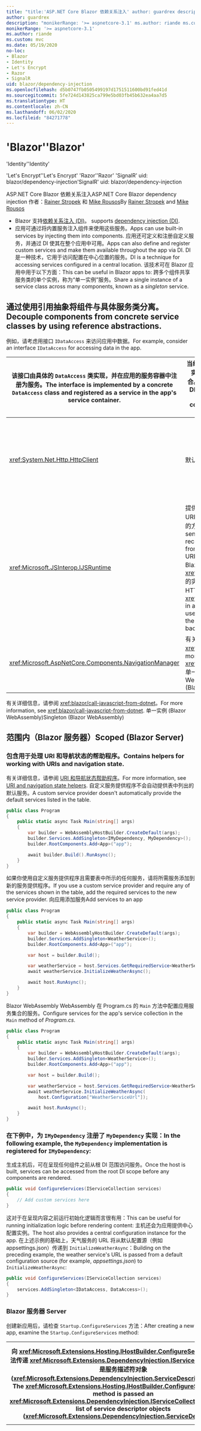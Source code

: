 ```yaml
---
title: "title:'ASP.NET Core Blazor 依赖关系注入' author: guardrex description:“了解 Blazor 应用如何将服务注入组件。”"
author: guardrex
description: "monikerRange: '>= aspnetcore-3.1' ms.author: riande ms.custom: mvc ms.date:2020 年 5 月 19 日 no-loc:"
monikerRange: '>= aspnetcore-3.1'
ms.author: riande
ms.custom: mvc
ms.date: 05/19/2020
no-loc:
- Blazor
- Identity
- Let's Encrypt
- Razor
- SignalR
uid: blazor/dependency-injection
ms.openlocfilehash: d5b0747fb0505499197d1751511600bd91fed41d
ms.sourcegitcommit: 5fe724d143825ca799e5bd03fb45b632ea4aa7d5
ms.translationtype: HT
ms.contentlocale: zh-CN
ms.lasthandoff: 06/02/2020
ms.locfileid: "84271778"
---
```

# <a name="aspnet-core-blazor-dependency-injection"></a><span data-ttu-id="f45db-103">'Blazor'</span><span class="sxs-lookup"><span data-stu-id="f45db-103">'Blazor'</span></span>

<span data-ttu-id="f45db-104">'Identity'</span><span class="sxs-lookup"><span data-stu-id="f45db-104">'Identity'</span></span>

<span data-ttu-id="f45db-105">'Let's Encrypt'</span><span class="sxs-lookup"><span data-stu-id="f45db-105">'Let's Encrypt'</span></span> <span data-ttu-id="f45db-106">'Razor'</span><span class="sxs-lookup"><span data-stu-id="f45db-106">'Razor'</span></span> <span data-ttu-id="f45db-107">'SignalR' uid: blazor/dependency-injection</span><span class="sxs-lookup"><span data-stu-id="f45db-107">'SignalR' uid: blazor/dependency-injection</span></span>

<span data-ttu-id="f45db-108">ASP.NET Core Blazor 依赖关系注入</span><span class="sxs-lookup"><span data-stu-id="f45db-108">ASP.NET Core Blazor dependency injection</span></span> <span data-ttu-id="f45db-109">作者：[Rainer Stropek](https://www.timecockpit.com) 和 [Mike Rousos](https://github.com/mjrousos)</span><span class="sxs-lookup"><span data-stu-id="f45db-109">By [Rainer Stropek](https://www.timecockpit.com) and [Mike Rousos](https://github.com/mjrousos)</span></span>

* Blazor<span data-ttu-id="f45db-110"> 支持[依赖关系注入 (DI)](xref:fundamentals/dependency-injection)。</span><span class="sxs-lookup"><span data-stu-id="f45db-110"> supports [dependency injection (DI)](xref:fundamentals/dependency-injection).</span></span>
* <span data-ttu-id="f45db-111">应用可通过将内置服务注入组件来使用这些服务。</span><span class="sxs-lookup"><span data-stu-id="f45db-111">Apps can use built-in services by injecting them into components.</span></span> <span data-ttu-id="f45db-112">应用还可定义和注册自定义服务，并通过 DI 使其在整个应用中可用。</span><span class="sxs-lookup"><span data-stu-id="f45db-112">Apps can also define and register custom services and make them available throughout the app via DI.</span></span> <span data-ttu-id="f45db-113">DI 是一种技术，它用于访问配置在中心位置的服务。</span><span class="sxs-lookup"><span data-stu-id="f45db-113">DI is a technique for accessing services configured in a central location.</span></span> <span data-ttu-id="f45db-114">该技术可在 Blazor 应用中用于以下方面：</span><span class="sxs-lookup"><span data-stu-id="f45db-114">This can be useful in Blazor apps to:</span></span> <span data-ttu-id="f45db-115">跨多个组件共享服务类的单个实例，称为“单一实例”服务。</span><span class="sxs-lookup"><span data-stu-id="f45db-115">Share a single instance of a service class across many components, known as a *singleton* service.</span></span>

## <a name="default-services"></a><span data-ttu-id="f45db-116">通过使用引用抽象将组件与具体服务类分离。</span><span class="sxs-lookup"><span data-stu-id="f45db-116">Decouple components from concrete service classes by using reference abstractions.</span></span>

<span data-ttu-id="f45db-117">例如，请考虑用接口 `IDataAccess` 来访问应用中数据。</span><span class="sxs-lookup"><span data-stu-id="f45db-117">For example, consider an interface `IDataAccess` for accessing data in the app.</span></span>

| <span data-ttu-id="f45db-118">该接口由具体的 `DataAccess` 类实现，并在应用的服务容器中注册为服务。</span><span class="sxs-lookup"><span data-stu-id="f45db-118">The interface is implemented by a concrete `DataAccess` class and registered as a service in the app's service container.</span></span> | <span data-ttu-id="f45db-119">当组件使用 DI 接收 `IDataAccess` 实现时，组件不与具体类型耦合。</span><span class="sxs-lookup"><span data-stu-id="f45db-119">When a component uses DI to receive an `IDataAccess` implementation, the component isn't coupled to the concrete type.</span></span> | <span data-ttu-id="f45db-120">可交换实现，目的可能是为了单元测试中的模拟实现。</span><span class="sxs-lookup"><span data-stu-id="f45db-120">The implementation can be swapped, perhaps for a mock implementation in unit tests.</span></span> |
| ------- | -------- | ----------- |
| <xref:System.Net.Http.HttpClient> | <span data-ttu-id="f45db-121">默认服务</span><span class="sxs-lookup"><span data-stu-id="f45db-121">Default services</span></span> | <span data-ttu-id="f45db-122">默认服务会自动添加到应用的服务集合中。</span><span class="sxs-lookup"><span data-stu-id="f45db-122">Default services are automatically added to the app's service collection.</span></span><br><br><span data-ttu-id="f45db-123">服务</span><span class="sxs-lookup"><span data-stu-id="f45db-123">Service</span></span><br><br><span data-ttu-id="f45db-124">生存期</span><span class="sxs-lookup"><span data-stu-id="f45db-124">Lifetime</span></span> <span data-ttu-id="f45db-125">描述</span><span class="sxs-lookup"><span data-stu-id="f45db-125">Description</span></span><br><br><span data-ttu-id="f45db-126">暂时</span><span class="sxs-lookup"><span data-stu-id="f45db-126">Transient</span></span> |
| <xref:Microsoft.JSInterop.IJSRuntime> | <span data-ttu-id="f45db-127">提供用于发送 HTTP 请求以及从 URI 标识的资源接收 HTTP 响应的方法。</span><span class="sxs-lookup"><span data-stu-id="f45db-127">Provides methods for sending HTTP requests and receiving HTTP responses from a resource identified by a URI.</span></span><br><span data-ttu-id="f45db-128">Blazor WebAssembly 应用中 <xref:System.Net.Http.HttpClient> 的实例使用浏览器在后台处理 HTTP 流量。</span><span class="sxs-lookup"><span data-stu-id="f45db-128">The instance of <xref:System.Net.Http.HttpClient> in a Blazor WebAssembly app uses the browser for handling the HTTP traffic in the background.</span></span> | <span data-ttu-id="f45db-129">默认情况下，Blazor 服务器应用不包含配置为服务的 <xref:System.Net.Http.HttpClient>。</span><span class="sxs-lookup"><span data-stu-id="f45db-129">Blazor Server apps don't include an <xref:System.Net.Http.HttpClient> configured as a service by default.</span></span> <span data-ttu-id="f45db-130">向 Blazor 服务器应用提供 <xref:System.Net.Http.HttpClient>。</span><span class="sxs-lookup"><span data-stu-id="f45db-130">Provide an <xref:System.Net.Http.HttpClient> to a Blazor Server app.</span></span> |
| <xref:Microsoft.AspNetCore.Components.NavigationManager> | <span data-ttu-id="f45db-131">有关详细信息，请参阅 <xref:blazor/call-web-api>。</span><span class="sxs-lookup"><span data-stu-id="f45db-131">For more information, see <xref:blazor/call-web-api>.</span></span><br><span data-ttu-id="f45db-132">单一实例 (Blazor WebAssembly)</span><span class="sxs-lookup"><span data-stu-id="f45db-132">Singleton (Blazor WebAssembly)</span></span> | <span data-ttu-id="f45db-133">范围内（Blazor 服务器）</span><span class="sxs-lookup"><span data-stu-id="f45db-133">Scoped (Blazor Server)</span></span> <span data-ttu-id="f45db-134">表示在其中调度 JavaScript 调用的 JavaScript 运行时实例。</span><span class="sxs-lookup"><span data-stu-id="f45db-134">Represents an instance of a JavaScript runtime where JavaScript calls are dispatched.</span></span> |

<span data-ttu-id="f45db-135">有关详细信息，请参阅 <xref:blazor/call-javascript-from-dotnet>。</span><span class="sxs-lookup"><span data-stu-id="f45db-135">For more information, see <xref:blazor/call-javascript-from-dotnet>.</span></span> <span data-ttu-id="f45db-136">单一实例 (Blazor WebAssembly)</span><span class="sxs-lookup"><span data-stu-id="f45db-136">Singleton (Blazor WebAssembly)</span></span>

## <a name="add-services-to-an-app"></a><span data-ttu-id="f45db-137">范围内（Blazor 服务器）</span><span class="sxs-lookup"><span data-stu-id="f45db-137">Scoped (Blazor Server)</span></span>

### <a name="blazor-webassembly"></a><span data-ttu-id="f45db-138">包含用于处理 URI 和导航状态的帮助程序。</span><span class="sxs-lookup"><span data-stu-id="f45db-138">Contains helpers for working with URIs and navigation state.</span></span>

<span data-ttu-id="f45db-139">有关详细信息，请参阅 [URI 和导航状态帮助程序](xref:blazor/routing#uri-and-navigation-state-helpers)。</span><span class="sxs-lookup"><span data-stu-id="f45db-139">For more information, see [URI and navigation state helpers](xref:blazor/routing#uri-and-navigation-state-helpers).</span></span> <span data-ttu-id="f45db-140">自定义服务提供程序不会自动提供表中列出的默认服务。</span><span class="sxs-lookup"><span data-stu-id="f45db-140">A custom service provider doesn't automatically provide the default services listed in the table.</span></span>

```csharp
public class Program
{
    public static async Task Main(string[] args)
    {
        var builder = WebAssemblyHostBuilder.CreateDefault(args);
        builder.Services.AddSingleton<IMyDependency, MyDependency>();
        builder.RootComponents.Add<App>("app");

        await builder.Build().RunAsync();
    }
}
```

<span data-ttu-id="f45db-141">如果你使用自定义服务提供程序且需要表中所示的任何服务，请将所需服务添加到新的服务提供程序。</span><span class="sxs-lookup"><span data-stu-id="f45db-141">If you use a custom service provider and require any of the services shown in the table, add the required services to the new service provider.</span></span> <span data-ttu-id="f45db-142">向应用添加服务</span><span class="sxs-lookup"><span data-stu-id="f45db-142">Add services to an app</span></span>

```csharp
public class Program
{
    public static async Task Main(string[] args)
    {
        var builder = WebAssemblyHostBuilder.CreateDefault(args);
        builder.Services.AddSingleton<WeatherService>();
        builder.RootComponents.Add<App>("app");

        var host = builder.Build();

        var weatherService = host.Services.GetRequiredService<WeatherService>();
        await weatherService.InitializeWeatherAsync();

        await host.RunAsync();
    }
}
```

Blazor<span data-ttu-id="f45db-143"> WebAssembly</span><span class="sxs-lookup"><span data-stu-id="f45db-143"> WebAssembly</span></span> <span data-ttu-id="f45db-144">在 Program.cs 的 `Main` 方法中配置应用服务集合的服务。</span><span class="sxs-lookup"><span data-stu-id="f45db-144">Configure services for the app's service collection in the `Main` method of *Program.cs*.</span></span>

```csharp
public class Program
{
    public static async Task Main(string[] args)
    {
        var builder = WebAssemblyHostBuilder.CreateDefault(args);
        builder.Services.AddSingleton<WeatherService>();
        builder.RootComponents.Add<App>("app");

        var host = builder.Build();

        var weatherService = host.Services.GetRequiredService<WeatherService>();
        await weatherService.InitializeWeatherAsync(
            host.Configuration["WeatherServiceUrl"]);

        await host.RunAsync();
    }
}
```

### <a name="blazor-server"></a><span data-ttu-id="f45db-145">在下例中，为 `IMyDependency` 注册了 `MyDependency` 实现：</span><span class="sxs-lookup"><span data-stu-id="f45db-145">In the following example, the `MyDependency` implementation is registered for `IMyDependency`:</span></span>

<span data-ttu-id="f45db-146">生成主机后，可在呈现任何组件之前从根 DI 范围访问服务。</span><span class="sxs-lookup"><span data-stu-id="f45db-146">Once the host is built, services can be accessed from the root DI scope before any components are rendered.</span></span>

```csharp
public void ConfigureServices(IServiceCollection services)
{
    // Add custom services here
}
```

<span data-ttu-id="f45db-147">这对于在呈现内容之前运行初始化逻辑而言很有用：</span><span class="sxs-lookup"><span data-stu-id="f45db-147">This can be useful for running initialization logic before rendering content:</span></span> <span data-ttu-id="f45db-148">主机还会为应用提供中心配置实例。</span><span class="sxs-lookup"><span data-stu-id="f45db-148">The host also provides a central configuration instance for the app.</span></span> <span data-ttu-id="f45db-149">在上述示例的基础上，天气服务的 URL 将从默认配置源（例如 appsettings.json）传递到 `InitializeWeatherAsync`：</span><span class="sxs-lookup"><span data-stu-id="f45db-149">Building on the preceding example, the weather service's URL is passed from a default configuration source (for example, *appsettings.json*) to `InitializeWeatherAsync`:</span></span>

```csharp
public void ConfigureServices(IServiceCollection services)
{
    services.AddSingleton<IDataAccess, DataAccess>();
}
```

### <a name="service-lifetime"></a>Blazor<span data-ttu-id="f45db-150"> 服务器</span><span class="sxs-lookup"><span data-stu-id="f45db-150"> Server</span></span>

<span data-ttu-id="f45db-151">创建新应用后，请检查 `Startup.ConfigureServices` 方法：</span><span class="sxs-lookup"><span data-stu-id="f45db-151">After creating a new app, examine the `Startup.ConfigureServices` method:</span></span>

| <span data-ttu-id="f45db-152">向 <xref:Microsoft.Extensions.Hosting.IHostBuilder.ConfigureServices%2A> 方法传递 <xref:Microsoft.Extensions.DependencyInjection.IServiceCollection>，它是服务描述符对象 (<xref:Microsoft.Extensions.DependencyInjection.ServiceDescriptor>) 的列表。</span><span class="sxs-lookup"><span data-stu-id="f45db-152">The <xref:Microsoft.Extensions.Hosting.IHostBuilder.ConfigureServices%2A> method is passed an <xref:Microsoft.Extensions.DependencyInjection.IServiceCollection>, which is a list of service descriptor objects (<xref:Microsoft.Extensions.DependencyInjection.ServiceDescriptor>).</span></span> | <span data-ttu-id="f45db-153">通过向服务集合提供服务描述符来添加服务。</span><span class="sxs-lookup"><span data-stu-id="f45db-153">Services are added by providing service descriptors to the service collection.</span></span> |
| -------- | ----------- |
| <xref:Microsoft.Extensions.DependencyInjection.ServiceDescriptor.Scoped%2A> | <span data-ttu-id="f45db-154">下面的示例演示了 `IDataAccess` 接口的概念及其具体实现 `DataAccess`：</span><span class="sxs-lookup"><span data-stu-id="f45db-154">The following example demonstrates the concept with the `IDataAccess` interface and its concrete implementation `DataAccess`:</span></span> <span data-ttu-id="f45db-155">服务生存期</span><span class="sxs-lookup"><span data-stu-id="f45db-155">Service lifetime</span></span> <span data-ttu-id="f45db-156">可使用下表中所示的生存期配置服务。</span><span class="sxs-lookup"><span data-stu-id="f45db-156">Services can be configured with the lifetimes shown in the following table.</span></span> <span data-ttu-id="f45db-157">生存期</span><span class="sxs-lookup"><span data-stu-id="f45db-157">Lifetime</span></span> <span data-ttu-id="f45db-158">描述</span><span class="sxs-lookup"><span data-stu-id="f45db-158">Description</span></span> |
| <xref:Microsoft.Extensions.DependencyInjection.ServiceDescriptor.Singleton%2A> | Blazor<span data-ttu-id="f45db-159"> WebAssembly 应用当前没有 DI 范围的概念。</span><span class="sxs-lookup"><span data-stu-id="f45db-159"> WebAssembly apps don't currently have a concept of DI scopes.</span></span> <span data-ttu-id="f45db-160">已注册 `Scoped` 的服务的行为与 `Singleton` 服务类似。</span><span class="sxs-lookup"><span data-stu-id="f45db-160">`Scoped`-registered services behave like `Singleton` services.</span></span> |
| <xref:Microsoft.Extensions.DependencyInjection.ServiceDescriptor.Transient%2A> | <span data-ttu-id="f45db-161">但是，Blazor 服务器托管模型支持 `Scoped` 生存期。</span><span class="sxs-lookup"><span data-stu-id="f45db-161">However, the Blazor Server hosting model supports the `Scoped` lifetime.</span></span> |

<span data-ttu-id="f45db-162">在 Blazor 服务器应用中，Scoped 服务注册的范围为“连接”。</span><span class="sxs-lookup"><span data-stu-id="f45db-162">In Blazor Server apps, a scoped service registration is scoped to the *connection*.</span></span> <span data-ttu-id="f45db-163">因此，即使当前意图是在浏览器中运行客户端，对于范围应限定为当前用户的服务来说，首选使用 Scoped 服务。</span><span class="sxs-lookup"><span data-stu-id="f45db-163">For this reason, using scoped services is preferred for services that should be scoped to the current user, even if the current intent is to run client-side in the browser.</span></span>

## <a name="request-a-service-in-a-component"></a><span data-ttu-id="f45db-164">DI 创建服务的单个实例。</span><span class="sxs-lookup"><span data-stu-id="f45db-164">DI creates a *single instance* of the service.</span></span>

<span data-ttu-id="f45db-165">需要 `Singleton` 服务的所有组件都会接收同一服务的实例。</span><span class="sxs-lookup"><span data-stu-id="f45db-165">All components requiring a `Singleton` service receive an instance of the same service.</span></span> <span data-ttu-id="f45db-166">每当组件从服务容器获取 `Transient` 服务的实例时，它都会接收该服务的新实例。</span><span class="sxs-lookup"><span data-stu-id="f45db-166">Whenever a component obtains an instance of a `Transient` service from the service container, it receives a *new instance* of the service.</span></span>

* <span data-ttu-id="f45db-167">DI 系统基于 ASP.NET Core 中的 DI 系统。</span><span class="sxs-lookup"><span data-stu-id="f45db-167">The DI system is based on the DI system in ASP.NET Core.</span></span>
* <span data-ttu-id="f45db-168">有关详细信息，请参阅 <xref:fundamentals/dependency-injection>。</span><span class="sxs-lookup"><span data-stu-id="f45db-168">For more information, see <xref:fundamentals/dependency-injection>.</span></span> <span data-ttu-id="f45db-169">在组件中请求服务</span><span class="sxs-lookup"><span data-stu-id="f45db-169">Request a service in a component</span></span> <span data-ttu-id="f45db-170">将服务添加到服务集合后，使用 [\@inject](xref:mvc/views/razor#inject) Razor 指令将服务注入组件。</span><span class="sxs-lookup"><span data-stu-id="f45db-170">After services are added to the service collection, inject the services into the components using the [\@inject](xref:mvc/views/razor#inject) Razor directive.</span></span>

<span data-ttu-id="f45db-171">[`@inject`](xref:mvc/views/razor#inject) 有两个参数：</span><span class="sxs-lookup"><span data-stu-id="f45db-171">[`@inject`](xref:mvc/views/razor#inject) has two parameters:</span></span>

<span data-ttu-id="f45db-172">类型：要注入的服务的类型。</span><span class="sxs-lookup"><span data-stu-id="f45db-172">Type: The type of the service to inject.</span></span>

<span data-ttu-id="f45db-173">属性：接收注入的应用服务的属性的名称。</span><span class="sxs-lookup"><span data-stu-id="f45db-173">Property: The name of the property receiving the injected app service.</span></span> <span data-ttu-id="f45db-174">属性无需手动创建。</span><span class="sxs-lookup"><span data-stu-id="f45db-174">The property doesn't require manual creation.</span></span> <span data-ttu-id="f45db-175">编译器会创建属性。</span><span class="sxs-lookup"><span data-stu-id="f45db-175">The compiler creates the property.</span></span>

[!code-razor[](dependency-injection/samples_snapshot/3.x/CustomerList.razor?highlight=2-3,20)]

<span data-ttu-id="f45db-176">有关详细信息，请参阅 <xref:mvc/views/dependency-injection>。</span><span class="sxs-lookup"><span data-stu-id="f45db-176">For more information, see <xref:mvc/views/dependency-injection>.</span></span> <span data-ttu-id="f45db-177">使用多个 [`@inject`](xref:mvc/views/razor#inject) 语句来注入不同的服务。</span><span class="sxs-lookup"><span data-stu-id="f45db-177">Use multiple [`@inject`](xref:mvc/views/razor#inject) statements to inject different services.</span></span> <span data-ttu-id="f45db-178">下面的示例展示了如何使用 [`@inject`](xref:mvc/views/razor#inject)。</span><span class="sxs-lookup"><span data-stu-id="f45db-178">The following example shows how to use [`@inject`](xref:mvc/views/razor#inject).</span></span>

```csharp
public class ComponentBase : IComponent
{
    // DI works even if using the InjectAttribute in a component's base class.
    [Inject]
    protected IDataAccess DataRepository { get; set; }
    ...
}
```

<span data-ttu-id="f45db-179">将实现 `Services.IDataAccess` 的服务注入组件的 `DataRepository` 属性中。</span><span class="sxs-lookup"><span data-stu-id="f45db-179">The service implementing `Services.IDataAccess` is injected into the component's property `DataRepository`.</span></span> <span data-ttu-id="f45db-180">请注意代码是如何仅使用 `IDataAccess` 抽象的：</span><span class="sxs-lookup"><span data-stu-id="f45db-180">Note how the code is only using the `IDataAccess` abstraction:</span></span>

```razor
@page "/demo"
@inherits ComponentBase

<h1>Demo Component</h1>
```

## <a name="use-di-in-services"></a><span data-ttu-id="f45db-181">在内部，生成的属性 (`DataRepository`) 使用 [`[Inject]`](xref:Microsoft.AspNetCore.Components.InjectAttribute) 特性。</span><span class="sxs-lookup"><span data-stu-id="f45db-181">Internally, the generated property (`DataRepository`) uses the [`[Inject]`](xref:Microsoft.AspNetCore.Components.InjectAttribute) attribute.</span></span>

<span data-ttu-id="f45db-182">通常，不直接使用此特性。</span><span class="sxs-lookup"><span data-stu-id="f45db-182">Typically, this attribute isn't used directly.</span></span> <span data-ttu-id="f45db-183">如果组件需要基类，并且基类也需要注入的属性，请手动添加 [`[Inject]`](xref:Microsoft.AspNetCore.Components.InjectAttribute) 特性：</span><span class="sxs-lookup"><span data-stu-id="f45db-183">If a base class is required for components and injected properties are also required for the base class, manually add the [`[Inject]`](xref:Microsoft.AspNetCore.Components.InjectAttribute) attribute:</span></span> <span data-ttu-id="f45db-184">在派生自基类的组件中，不需要 [`@inject`](xref:mvc/views/razor#inject) 指令。</span><span class="sxs-lookup"><span data-stu-id="f45db-184">In components derived from the base class, the [`@inject`](xref:mvc/views/razor#inject) directive isn't required.</span></span> <span data-ttu-id="f45db-185">基类的 <xref:Microsoft.AspNetCore.Components.InjectAttribute> 就已足够：</span><span class="sxs-lookup"><span data-stu-id="f45db-185">The <xref:Microsoft.AspNetCore.Components.InjectAttribute> of the base class is sufficient:</span></span> <span data-ttu-id="f45db-186">在服务中使用 DI</span><span class="sxs-lookup"><span data-stu-id="f45db-186">Use DI in services</span></span> <span data-ttu-id="f45db-187">复杂的服务可能需要其他服务。</span><span class="sxs-lookup"><span data-stu-id="f45db-187">Complex services might require additional services.</span></span>

```csharp
public class DataAccess : IDataAccess
{
    // The constructor receives an HttpClient via dependency
    // injection. HttpClient is a default service.
    public DataAccess(HttpClient client)
    {
        ...
    }
}
```

<span data-ttu-id="f45db-188">在前面的示例中，`DataAccess` 可能需要 <xref:System.Net.Http.HttpClient> 默认服务。</span><span class="sxs-lookup"><span data-stu-id="f45db-188">In the prior example, `DataAccess` might require the <xref:System.Net.Http.HttpClient> default service.</span></span>

* <span data-ttu-id="f45db-189">[`@inject`](xref:mvc/views/razor#inject)（或 [`[Inject]`](xref:Microsoft.AspNetCore.Components.InjectAttribute) 特性）在服务中不可用。</span><span class="sxs-lookup"><span data-stu-id="f45db-189">[`@inject`](xref:mvc/views/razor#inject) (or the [`[Inject]`](xref:Microsoft.AspNetCore.Components.InjectAttribute) attribute) isn't available for use in services.</span></span> <span data-ttu-id="f45db-190">必须改用构造函数注入。</span><span class="sxs-lookup"><span data-stu-id="f45db-190">*Constructor injection* must be used instead.</span></span>
* <span data-ttu-id="f45db-191">通过向服务的构造函数添加参数来添加所需服务。</span><span class="sxs-lookup"><span data-stu-id="f45db-191">Required services are added by adding parameters to the service's constructor.</span></span>
* <span data-ttu-id="f45db-192">当 DI 创建服务时，它会在构造函数中识别其所需的服务，并相应地提供这些服务。</span><span class="sxs-lookup"><span data-stu-id="f45db-192">When DI creates the service, it recognizes the services it requires in the constructor and provides them accordingly.</span></span> <span data-ttu-id="f45db-193">构造函数注入的先决条件：</span><span class="sxs-lookup"><span data-stu-id="f45db-193">Prerequisites for constructor injection:</span></span>

## <a name="utility-base-component-classes-to-manage-a-di-scope"></a><span data-ttu-id="f45db-194">必须存在一个构造函数，其参数可完全通过 DI 实现。</span><span class="sxs-lookup"><span data-stu-id="f45db-194">One constructor must exist whose arguments can all be fulfilled by DI.</span></span>

<span data-ttu-id="f45db-195">如果指定默认值，则允许使用 DI 未涵盖的其他参数。</span><span class="sxs-lookup"><span data-stu-id="f45db-195">Additional parameters not covered by DI are allowed if they specify default values.</span></span> <span data-ttu-id="f45db-196">适用的构造函数必须是公共函数。</span><span class="sxs-lookup"><span data-stu-id="f45db-196">The applicable constructor must be *public*.</span></span> <span data-ttu-id="f45db-197">必须存在一个适用的构造函数。</span><span class="sxs-lookup"><span data-stu-id="f45db-197">One applicable constructor must exist.</span></span> <span data-ttu-id="f45db-198">如果出现歧义，DI 会引发异常。</span><span class="sxs-lookup"><span data-stu-id="f45db-198">In case of an ambiguity, DI throws an exception.</span></span>

<span data-ttu-id="f45db-199">用于管理 DI 范围的实用工具基组件类</span><span class="sxs-lookup"><span data-stu-id="f45db-199">Utility base component classes to manage a DI scope</span></span> <span data-ttu-id="f45db-200">在 ASP.NET Core 应用中，Scoped 服务的范围通常限定为当前请求。</span><span class="sxs-lookup"><span data-stu-id="f45db-200">In ASP.NET Core apps, scoped services are typically scoped to the current request.</span></span> <span data-ttu-id="f45db-201">请求完成后，DI 系统将处置所有 Scoped 或 Transient 服务。</span><span class="sxs-lookup"><span data-stu-id="f45db-201">After the request completes, any scoped or transient services are disposed by the DI system.</span></span> <span data-ttu-id="f45db-202">在 Blazor 服务器应用中，请求范围会在客户端连接期间一直持续，这可能导致 Transient 和 Scoped 服务的生存期比预期要长得多。</span><span class="sxs-lookup"><span data-stu-id="f45db-202">In Blazor Server apps, the request scope lasts for the duration of the client connection, which can result in transient and scoped services living much longer than expected.</span></span> <span data-ttu-id="f45db-203">在 Blazor WebAssembly 应用中，已注册 Scoped 生存期的服务被视为单一实例，因此它们的生存期比典型 ASP.NET Core 应用中的 Scoped 服务要长。</span><span class="sxs-lookup"><span data-stu-id="f45db-203">In Blazor WebAssembly apps, services registered with a scoped lifetime are treated as singletons, so they live longer than scoped services in typical ASP.NET Core apps.</span></span>

* <span data-ttu-id="f45db-204">限制 Blazor 应用中服务生存期的一种方法是使用 <xref:Microsoft.AspNetCore.Components.OwningComponentBase> 类型。</span><span class="sxs-lookup"><span data-stu-id="f45db-204">An approach that limits a service lifetime in Blazor apps is use of the <xref:Microsoft.AspNetCore.Components.OwningComponentBase> type.</span></span>
* <span data-ttu-id="f45db-205"><xref:Microsoft.AspNetCore.Components.OwningComponentBase> 是派生自 <xref:Microsoft.AspNetCore.Components.ComponentBase> 的一种抽象类型，它会创建与组件生存期相对应的 DI 范围。</span><span class="sxs-lookup"><span data-stu-id="f45db-205"><xref:Microsoft.AspNetCore.Components.OwningComponentBase> is an abstract type derived from <xref:Microsoft.AspNetCore.Components.ComponentBase> that creates a DI scope corresponding to the lifetime of the component.</span></span>

<span data-ttu-id="f45db-206">通过使用此范围，可使用具有 Scoped 生存期的 DI 服务，并使其生存期与组件的生存期一样长。</span><span class="sxs-lookup"><span data-stu-id="f45db-206">Using this scope, it's possible to use DI services with a scoped lifetime and have them live as long as the component.</span></span>

* <span data-ttu-id="f45db-207">销毁组件时，也会处置组件的 Scoped 服务提供程序提供的服务。</span><span class="sxs-lookup"><span data-stu-id="f45db-207">When the component is destroyed, services from the component's scoped service provider are disposed as well.</span></span> <span data-ttu-id="f45db-208">这对以下服务很有用：</span><span class="sxs-lookup"><span data-stu-id="f45db-208">This can be useful for services that:</span></span>

  <span data-ttu-id="f45db-209">由于 Transient 生存期不适用而应在组件中重复使用的服务。</span><span class="sxs-lookup"><span data-stu-id="f45db-209">Should be reused within a component, as the transient lifetime is inappropriate.</span></span> <span data-ttu-id="f45db-210">由于 Singleton 生存期不适用而不得跨组件共享的服务。</span><span class="sxs-lookup"><span data-stu-id="f45db-210">Shouldn't be shared across components, as the singleton lifetime is inappropriate.</span></span> <span data-ttu-id="f45db-211">可使用下面两个版本的 <xref:Microsoft.AspNetCore.Components.OwningComponentBase> 类型：</span><span class="sxs-lookup"><span data-stu-id="f45db-211">Two versions of the <xref:Microsoft.AspNetCore.Components.OwningComponentBase> type are available:</span></span>

  ```razor
  @page "/preferences"
  @using Microsoft.Extensions.DependencyInjection
  @inherits OwningComponentBase

  <h1>User (@UserService.Name)</h1>

  <ul>
      @foreach (var setting in SettingService.GetSettings())
      {
          <li>@setting.SettingName: @setting.SettingValue</li>
      }
  </ul>

  @code {
      private IUserService UserService { get; set; }
      private ISettingService SettingService { get; set; }

      protected override void OnInitialized()
      {
          UserService = ScopedServices.GetRequiredService<IUserService>();
          SettingService = ScopedServices.GetRequiredService<ISettingService>();
      }
  }
  ```

* <span data-ttu-id="f45db-212"><xref:Microsoft.AspNetCore.Components.OwningComponentBase> 是 <xref:Microsoft.AspNetCore.Components.ComponentBase> 类型的抽象、可释放子级，其具有 <xref:System.IServiceProvider> 类型的受保护的 <xref:Microsoft.AspNetCore.Components.OwningComponentBase.ScopedServices> 属性。</span><span class="sxs-lookup"><span data-stu-id="f45db-212"><xref:Microsoft.AspNetCore.Components.OwningComponentBase> is an abstract, disposable child of the <xref:Microsoft.AspNetCore.Components.ComponentBase> type with a protected <xref:Microsoft.AspNetCore.Components.OwningComponentBase.ScopedServices> property of type <xref:System.IServiceProvider>.</span></span> <span data-ttu-id="f45db-213">此提供程序可用于解析范围限定为组件生存期的服务。</span><span class="sxs-lookup"><span data-stu-id="f45db-213">This provider can be used to resolve services that are scoped to the lifetime of the component.</span></span> <span data-ttu-id="f45db-214">使用 [`@inject`](xref:mvc/views/razor#inject) 或 [`[Inject]`](xref:Microsoft.AspNetCore.Components.InjectAttribute) 特性注入到组件中的 DI 服务不在组件的范围内创建。</span><span class="sxs-lookup"><span data-stu-id="f45db-214">DI services injected into the component using [`@inject`](xref:mvc/views/razor#inject) or the [`[Inject]`](xref:Microsoft.AspNetCore.Components.InjectAttribute) attribute aren't created in the component's scope.</span></span>

  ```razor
  @page "/users"
  @attribute [Authorize]
  @inherits OwningComponentBase<AppDbContext>

  <h1>Users (@Service.Users.Count())</h1>

  <ul>
      @foreach (var user in Service.Users)
      {
          <li>@user.UserName</li>
      }
  </ul>
  ```

## <a name="use-of-entity-framework-dbcontext-from-di"></a><span data-ttu-id="f45db-215">要使用组件的范围，必须使用 <xref:Microsoft.Extensions.DependencyInjection.ServiceProviderServiceExtensions.GetRequiredService%2A> 或 <xref:System.IServiceProvider.GetService%2A> 解析服务。</span><span class="sxs-lookup"><span data-stu-id="f45db-215">To use the component's scope, services must be resolved using <xref:Microsoft.Extensions.DependencyInjection.ServiceProviderServiceExtensions.GetRequiredService%2A> or <xref:System.IServiceProvider.GetService%2A>.</span></span>

<span data-ttu-id="f45db-216">任何使用 <xref:Microsoft.AspNetCore.Components.OwningComponentBase.ScopedServices> 提供程序进行解析的服务都具有从同一范围提供的依赖关系。</span><span class="sxs-lookup"><span data-stu-id="f45db-216">Any services resolved using the <xref:Microsoft.AspNetCore.Components.OwningComponentBase.ScopedServices> provider have their dependencies provided from that same scope.</span></span> <span data-ttu-id="f45db-217"><xref:Microsoft.AspNetCore.Components.OwningComponentBase%601> 派生自 <xref:Microsoft.AspNetCore.Components.OwningComponentBase>，并添加从范围内 DI 提供程序返回 `T` 实例的 <xref:Microsoft.AspNetCore.Components.OwningComponentBase%601.Service%2A> 属性。</span><span class="sxs-lookup"><span data-stu-id="f45db-217"><xref:Microsoft.AspNetCore.Components.OwningComponentBase%601> derives from <xref:Microsoft.AspNetCore.Components.OwningComponentBase> and adds a <xref:Microsoft.AspNetCore.Components.OwningComponentBase%601.Service%2A> property that returns an instance of `T` from the scoped DI provider.</span></span> <span data-ttu-id="f45db-218">当存在一项应用需要从使用组件范围的 DI 容器中获取的主服务时，不必使用 <xref:System.IServiceProvider> 的实例即可通过此类型便捷地访问 Scoped 服务。</span><span class="sxs-lookup"><span data-stu-id="f45db-218">This type is a convenient way to access scoped services without using an instance of <xref:System.IServiceProvider> when there's one primary service the app requires from the DI container using the component's scope.</span></span> <span data-ttu-id="f45db-219"><xref:Microsoft.AspNetCore.Components.OwningComponentBase.ScopedServices> 属性可用，因此应用可获取其他类型的服务（如有必要）。</span><span class="sxs-lookup"><span data-stu-id="f45db-219">The <xref:Microsoft.AspNetCore.Components.OwningComponentBase.ScopedServices> property is available, so the app can get services of other types, if necessary.</span></span>

<span data-ttu-id="f45db-220">使用来自 DI 的实体框架 DbContext</span><span class="sxs-lookup"><span data-stu-id="f45db-220">Use of Entity Framework DbContext from DI</span></span> <span data-ttu-id="f45db-221">从 Web 应用中的 DI 检索的一种常见服务类型是实体框架 (EF) <xref:Microsoft.EntityFrameworkCore.DbContext> 对象。</span><span class="sxs-lookup"><span data-stu-id="f45db-221">One common service type to retrieve from DI in web apps is Entity Framework (EF) <xref:Microsoft.EntityFrameworkCore.DbContext> objects.</span></span>

* <span data-ttu-id="f45db-222">默认情况下，使用 <xref:Microsoft.Extensions.DependencyInjection.EntityFrameworkServiceCollectionExtensions.AddDbContext%2A> 注册 EF 服务会将 <xref:Microsoft.EntityFrameworkCore.DbContext> 添加为一项 Scoped 服务。</span><span class="sxs-lookup"><span data-stu-id="f45db-222">Registering EF services using <xref:Microsoft.Extensions.DependencyInjection.EntityFrameworkServiceCollectionExtensions.AddDbContext%2A> adds the <xref:Microsoft.EntityFrameworkCore.DbContext> as a scoped service by default.</span></span>
* <span data-ttu-id="f45db-223">注册为 Scoped 服务可能会导致 Blazor 应用中出现问题，因为这会导致 <xref:Microsoft.EntityFrameworkCore.DbContext> 实例生存期较长且跨应用共享。</span><span class="sxs-lookup"><span data-stu-id="f45db-223">Registering as a scoped service can lead to problems in Blazor apps because it causes <xref:Microsoft.EntityFrameworkCore.DbContext> instances to be long-lived and shared across the app.</span></span>

<span data-ttu-id="f45db-224"><xref:Microsoft.EntityFrameworkCore.DbContext> 不是线程安全的且不得同时使用。</span><span class="sxs-lookup"><span data-stu-id="f45db-224"><xref:Microsoft.EntityFrameworkCore.DbContext> isn't thread-safe and must not be used concurrently.</span></span> <span data-ttu-id="f45db-225">根据应用的不同，使用 <xref:Microsoft.AspNetCore.Components.OwningComponentBase> 将 <xref:Microsoft.EntityFrameworkCore.DbContext> 的范围限制为单个组件可能会解决此问题。</span><span class="sxs-lookup"><span data-stu-id="f45db-225">Depending on the app, using <xref:Microsoft.AspNetCore.Components.OwningComponentBase> to limit the scope of a <xref:Microsoft.EntityFrameworkCore.DbContext> to a single component *may* solve the issue.</span></span> <span data-ttu-id="f45db-226">如果组件不并行使用 <xref:Microsoft.EntityFrameworkCore.DbContext>，则从 <xref:Microsoft.AspNetCore.Components.OwningComponentBase> 派生该组件并从 <xref:Microsoft.AspNetCore.Components.OwningComponentBase.ScopedServices> 检索 <xref:Microsoft.EntityFrameworkCore.DbContext> 就已足够，因为它可确保：</span><span class="sxs-lookup"><span data-stu-id="f45db-226">If a component doesn't use a <xref:Microsoft.EntityFrameworkCore.DbContext> in parallel, deriving the component from <xref:Microsoft.AspNetCore.Components.OwningComponentBase> and retrieving the <xref:Microsoft.EntityFrameworkCore.DbContext> from <xref:Microsoft.AspNetCore.Components.OwningComponentBase.ScopedServices> is sufficient because it ensures that:</span></span>

* <span data-ttu-id="f45db-227">单独的组件不共享 <xref:Microsoft.EntityFrameworkCore.DbContext>。</span><span class="sxs-lookup"><span data-stu-id="f45db-227">Separate components don't share a <xref:Microsoft.EntityFrameworkCore.DbContext>.</span></span>

    ```razor
    @page "/example"
    @inject DbContextOptions<AppDbContext> DbContextOptions

    <ul>
        @foreach (var item in data)
        {
            <li>@item</li>
        }
    </ul>

    <button @onclick="LoadData">Load Data</button>

    @code {
        private List<string> data = new List<string>();

        private async Task LoadData()
        {
            data = await GetAsync();
            StateHasChanged();
        }

        public async Task<List<string>> GetAsync()
        {
            using (var context = new AppDbContext(DbContextOptions))
            {
                return await context.Products.Select(p => p.Name).ToListAsync();
            }
        }
    }
    ```

* <span data-ttu-id="f45db-228"><xref:Microsoft.EntityFrameworkCore.DbContext> 的生存期与依赖它的组件的生存期一样长。</span><span class="sxs-lookup"><span data-stu-id="f45db-228">The <xref:Microsoft.EntityFrameworkCore.DbContext> lives only as long as the component depending on it.</span></span>
  * <span data-ttu-id="f45db-229">如果单个组件可能同时使用 <xref:Microsoft.EntityFrameworkCore.DbContext>（例如用户每次选择一个按钮），则即使使用 <xref:Microsoft.AspNetCore.Components.OwningComponentBase> 也不能避免并发 EF 操作问题。</span><span class="sxs-lookup"><span data-stu-id="f45db-229">If a single component might use a <xref:Microsoft.EntityFrameworkCore.DbContext> concurrently (for example, every time a user selects a button), even using <xref:Microsoft.AspNetCore.Components.OwningComponentBase> doesn't avoid issues with concurrent EF operations.</span></span> <span data-ttu-id="f45db-230">在这种情况下，请对每个逻辑 EF 操作使用不同的 <xref:Microsoft.EntityFrameworkCore.DbContext>。</span><span class="sxs-lookup"><span data-stu-id="f45db-230">In that case, use a different <xref:Microsoft.EntityFrameworkCore.DbContext> for each logical EF operation.</span></span> <span data-ttu-id="f45db-231">请使用下述任一方法：</span><span class="sxs-lookup"><span data-stu-id="f45db-231">Use either of the following approaches:</span></span> <span data-ttu-id="f45db-232">使用 <xref:Microsoft.EntityFrameworkCore.DbContextOptions%601> 作为参数直接创建 <xref:Microsoft.EntityFrameworkCore.DbContext>，这可从 DI 进行检索且是线程安全的。</span><span class="sxs-lookup"><span data-stu-id="f45db-232">Create the <xref:Microsoft.EntityFrameworkCore.DbContext> directly using <xref:Microsoft.EntityFrameworkCore.DbContextOptions%601> as an argument, which can be retrieved from DI and is thread safe.</span></span>

    ```csharp
    services.AddDbContext<AppDbContext>(options =>
         options.UseSqlServer(Configuration.GetConnectionString("DefaultConnection")),
         ServiceLifetime.Transient);
    ```  

  * <span data-ttu-id="f45db-233">在具有 Transient 生存期的服务容器中注册 <xref:Microsoft.EntityFrameworkCore.DbContext>：</span><span class="sxs-lookup"><span data-stu-id="f45db-233">Register the <xref:Microsoft.EntityFrameworkCore.DbContext> in the service container with a transient lifetime:</span></span> <span data-ttu-id="f45db-234">注册上下文时，请使用 <xref:Microsoft.OData.ServiceLifetime.Transient?displayProperty=nameWithType>。</span><span class="sxs-lookup"><span data-stu-id="f45db-234">When registering the context, use <xref:Microsoft.OData.ServiceLifetime.Transient?displayProperty=nameWithType>.</span></span>

    ```razor
    @page "/example"
    @using Microsoft.Extensions.DependencyInjection
    @inject IServiceProvider ServiceProvider

    <ul>
        @foreach (var item in data)
        {
            <li>@item</li>
        }
    </ul>

    <button @onclick="LoadData">Load Data</button>

    @code {
        private List<string> data = new List<string>();

        private async Task LoadData()
        {
            data = await GetAsync();
            StateHasChanged();
        }

        public async Task<List<string>> GetAsync()
        {
            using (var context = ServiceProvider.GetRequiredService<AppDbContext>())
            {
                return await context.Products.Select(p => p.Name).ToListAsync();
            }
        }
    }
    ```

## <a name="additional-resources"></a><span data-ttu-id="f45db-235"><xref:Microsoft.Extensions.DependencyInjection.EntityFrameworkServiceCollectionExtensions.AddDbContext%2A> 扩展方法采用两个 <xref:Microsoft.Extensions.DependencyInjection.ServiceLifetime> 类型的可选参数。</span><span class="sxs-lookup"><span data-stu-id="f45db-235">The <xref:Microsoft.Extensions.DependencyInjection.EntityFrameworkServiceCollectionExtensions.AddDbContext%2A> extension method takes two optional parameters of type <xref:Microsoft.Extensions.DependencyInjection.ServiceLifetime>.</span></span>

* <xref:fundamentals/dependency-injection>
* <span data-ttu-id="f45db-236">若要使用此方法，则只有 `contextLifetime` 参数需要设为 <xref:Microsoft.OData.ServiceLifetime.Transient?displayProperty=nameWithType>。</span><span class="sxs-lookup"><span data-stu-id="f45db-236">To use this approach, only the `contextLifetime` parameter needs to be <xref:Microsoft.OData.ServiceLifetime.Transient?displayProperty=nameWithType>.</span></span>
* <xref:mvc/views/dependency-injection>
